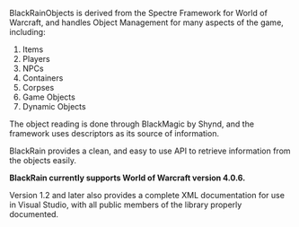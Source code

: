 BlackRainObjects is derived from the Spectre Framework for World of Warcraft, and handles Object Management for many aspects of the game, including:

  1. Items
  1. Players
  1. NPCs
  1. Containers
  1. Corpses
  1. Game Objects
  1. Dynamic Objects

The object reading is done through BlackMagic by Shynd, and the framework uses descriptors as its source of information.

BlackRain provides a clean, and easy to use API to retrieve information from the objects easily.

**BlackRain currently supports World of Warcraft version 4.0.6.**

Version 1.2 and later also provides a complete XML documentation for use in Visual Studio, with all public members of the library properly documented.